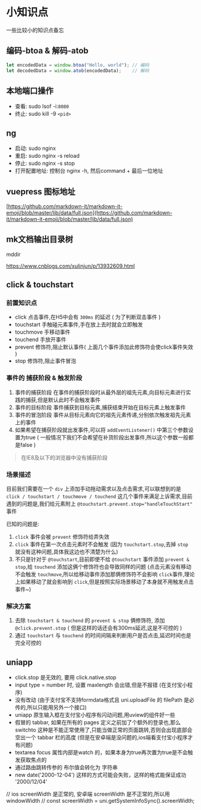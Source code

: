 # 小知识点
一些比较小的知识点备忘

## 编码-btoa & 解码-atob
``` ts
let encodedData = window.btoa("Hello, world"); // 编码
let decodedData = window.atob(encodedData);    // 解码
```

## 本地端口操作
+ 查看: sudo lsof -i:`8080`
+ 终止: sudo kill -9 `<pid>`

## ng
+ 启动: sudo nginx
+ 重启: sudo nginx -s reload
+ 停止: sudo nginx -s stop
+ 打开配置地址: 控制台 nginx -h, 然后command + 最后一位地址

## vuepress 图标地址
[https://github.com/markdown-it/markdown-it-emoji/blob/master/lib/data/full.json](https://github.com/markdown-it/markdown-it-emoji/blob/master/lib/data/full.json)

## mk文档输出目录树
mddir

https://www.cnblogs.com/xulinjun/p/13932609.html

## click & touchstart
### 前置知识点
+ click 点击事件,在H5中会有 `300ms` 的延迟 ( 为了判断双击事件 )
+ touchstart 手触碰元素事件,手在放上去时就会立即触发
+ touchmove 手移动事件
+ touchend 手放开事件
+ prevent 修饰符,阻止默认事件( 上面几个事件添加此修饰符会使click事件失效 )
+ stop 修饰符,阻止事件冒泡

### 事件的 捕获阶段 & 触发阶段
1. 事件的捕获阶段
在事件的捕获阶段时从最外层的祖先元素,向目标元素进行实践的捕获,但是默认此时不会触发事件
2. 事件的目标阶段
事件捕获到目标元素,捕获结束开始在目标元素上触发事件
3. 事件的冒泡阶段
事件从目标元素向它的祖先元素传递,分别依次触发祖先元素上的事件
4. 如果希望在捕获阶段就出发事件,可以将 `addEventListener()` 中第三个参数设置为true ( 一般情况下我们不会希望在补货阶段出发事件,所以这个参数一般都是false )

> 在IE8及以下的浏览器中没有捕获阶段

### 场景描述
目前我们需要在一个 `div` 上添加手动拖动需求以及点击需求,可以联想到的是 `click / touchstart / touchmove / touchend` 这几个事件来满足上诉需求,目前遇到的问题是,我们给元素附上 `@touchstart.prevent.stop="handleTouchStart"` 事件

已知的问题是:
1. `click` 事件会被 `prevent` 修饰符给弄失效
2. `click` 事件在第一次点击元素时不会触发 (因为 `touchstart.stop`,去掉 `stop` 就没有这种问题,具体我这边也不清楚为什么)
3. 不只是针对于 `@touchstart`,目前即使不给 `@touchstart` 事件添加 `prevent & stop`,给 `touchend` 添加这俩个修饰符也会导致同样的问题 (点击元素没有移动不会触发 `touchmove`,所以给移动事件添加那俩修饰符不会影响 `click`事件,理论上如果移动了就会影响到 `click`,但是按照实际场景移动了本身就不用触发点击事件~)

### 解决方案
1. 去除 `touchstart & touchend` 的 `prevent & stop` 俩修饰符, 添加 `@click.prevent.stop` ( 但是这样的话还会有300ms延迟,这是不可控的 )
2. 通过 `touchstart` 与 `touchend` 的时间间隔来判断用户是否点击,延迟时间也是完全可控的

## uniapp
+ click.stop 是无效的, 要用 click.native.stop
+ input type = number 时, 设置 maxlength 会出错,但是不报错 (在支付宝小程序)
+ 没有改动 (由于支付宝不支持formdata格式且 uni.uploadFile 的 filePath 是必传的,所以只能用另外一个接口)
+ uniapp 原生输入框在支付宝小程序有闪动问题,用uview的组件好一些
+ 假冒的 tabbar, 如果在所有的 pages 定义之前加了个额外的登录也,那么 switchto 这种是不能正常使用了,只能当做正常的页面跳转,否则会出现底部会空出一个 tabbar 栏的高度 (但是在安卓端是没问题的,ios端看支付宝小程序才有问题)
+ textarea focus 属性内部是watch 的，如果本身为true再次置为true是不会触发获取焦点的
+ 通过路由跳转传参的 布尔值会转化为 字符串
+ new date('2000-12-04') 这样的方式可能会失败，这样的格式能保证成功 '2000/12/04'

// ios screenWidth 是正常的, 安卓端 screenWidth 是不正常的,所以用 windowWidth
  // const screenWidth = uni.getSystemInfoSync().screenWidth;
